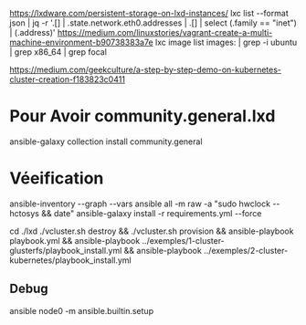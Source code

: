 https://lxdware.com/persistent-storage-on-lxd-instances/
lxc list --format json | jq -r '.[] | .state.network.eth0.addresses | .[] | select (.family == "inet") | (.address)'
https://medium.com/linuxstories/vagrant-create-a-multi-machine-environment-b90738383a7e
lxc image list images: | grep -i ubuntu | grep x86_64 | grep focal

https://medium.com/geekculture/a-step-by-step-demo-on-kubernetes-cluster-creation-f183823c0411


# Pour Avoir community.general.lxd
ansible-galaxy collection install community.general

# Véeification
ansible-inventory --graph --vars
ansible all -m raw -a "sudo hwclock --hctosys && date"
ansible-galaxy install -r requirements.yml --force

cd ./lxd
./vcluster.sh destroy && ./vcluster.sh provision && ansible-playbook playbook.yml && ansible-playbook ../exemples/1-cluster-glusterfs/playbook_install.yml && ansible-playbook ../exemples/2-cluster-kubernetes/playbook_install.yml

## Debug
ansible node0 -m ansible.builtin.setup